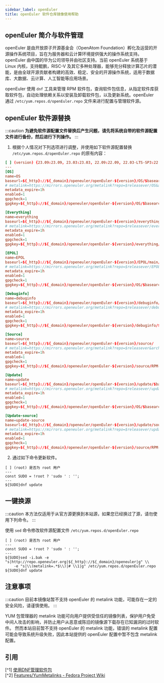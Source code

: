 ```yaml
---
sidebar_label: openEuler
title: openEuler 软件仓库镜像使用帮助
---
```


## openEuler 简介与软件管理

openEuler 是由开放原子开源基金会（OpenAtom Foundation）孵化及运营的开源操作系统项目，旨在为服务器和云计算环境提供强大的操作系统支持。openEuler 由中国的华为公司领导并由社区支持。当前 openEuler 系统基于 Linux 内核，支持鲲鹏，RISC-V 及其它多种处理器，能够充分释放计算芯片的潜能，是由全球开源贡献者构建的高效、稳定、安全的开源操作系统，适用于数据库、大数据、云计算、人工智能等应用场景。

openEuler 使用 `dnf` 工具来管理 RPM 软件包，查询软件包信息，从指定软件库获取软件包，自动处理依赖关系以安装及卸载软件包，以及更新系统。openEuler 通过 `/etc/yum.repos.d/openEuler.repo` 文件来进行配置与管理软件源。

## openEuler 软件源替换

:::caution
**为避免软件源配置文件替换后产生问题，请先将系统自带的软件源配置文件进行备份，然后进行下列操作。**
:::

1. 根据个人情况对下列选项进行调整，并使用如下软件源配置替换 `/etc/yum.repos.d/openEuler.repo` 的原有内容：

```conf varcode
[ ] (version) {23.09:23.09, 23.03:23.03, 22.09:22.09, 22.03-LTS-SP3:22.03 LTS SP3, 22.03-LTS-SP2:22.03 LTS SP2, 22.03-LTS-SP1:22.03 LTS SP1, 22.03-LTS:22.03 LTS, 21.09:21.09, 21.03:21.03, 20.09:20.09, 20.03-LTS-SP4:20.03 LTS SP4, 20.03-LTS-SP3:20.03 LTS SP3, 20.03-LTS-SP2:20.03 LTS SP2, 20.03-LTS-SP1:20.03 LTS SP1, 20.03-LTS:20.03 LTS} openEuler 版本
---
[OS]
name=OS
baseurl=${_http}://${_domain}/openeuler/openEuler-${version}/OS/$basearch/
# metalink=https://mirrors.openeuler.org/metalink?repo=$releasever/OS&arch=$basearch
metadata_expire=1h
enabled=1
gpgcheck=1
gpgkey=${_http}://${_domain}/openeuler/openEuler-${version}/OS/$basearch/RPM-GPG-KEY-openEuler

[Everything]
name=everything
baseurl=${_http}://${_domain}/openeuler/openEuler-${version}/everything/$basearch/
# metalink=https://mirrors.openeuler.org/metalink?repo=$releasever/everything&arch=$basearch
metadata_expire=1h
enabled=1
gpgcheck=1
gpgkey=${_http}://${_domain}/openeuler/openEuler-${version}/everything/$basearch/RPM-GPG-KEY-openEuler

[EPOL]
name=EPOL
baseurl=${_http}://${_domain}/openeuler/openEuler-${version}/EPOL/main/$basearch/
# metalink=https://mirrors.openeuler.org/metalink?repo=$releasever/EPOL/main&arch=$basearch
metadata_expire=1h
enabled=1
gpgcheck=1
gpgkey=${_http}://${_domain}/openeuler/openEuler-${version}/OS/$basearch/RPM-GPG-KEY-openEuler

[Debuginfo]
name=debuginfo
baseurl=${_http}://${_domain}/openeuler/openEuler-${version}/debuginfo/$basearch/
# metalink=https://mirrors.openeuler.org/metalink?repo=$releasever/debuginfo&arch=$basearch
metadata_expire=1h
enabled=1
gpgcheck=1
gpgkey=${_http}://${_domain}/openeuler/openEuler-${version}/debuginfo/$basearch/RPM-GPG-KEY-openEuler

[Source]
name=source
baseurl=${_http}://${_domain}/openeuler/openEuler-${version}/source/
# metalink=https://mirrors.openeuler.org/metalink?repo=$releasever&arch=source
metadata_expire=1h
enabled=1
gpgcheck=1
gpgkey=${_http}://${_domain}/openeuler/openEuler-${version}/source/RPM-GPG-KEY-openEuler

[Update]
name=update
baseurl=${_http}://${_domain}/openeuler/openEuler-${version}/update/$basearch/
# metalink=https://mirrors.openeuler.org/metalink?repo=$releasever/update&arch=$basearch
metadata_expire=1h
enabled=1
gpgcheck=1
gpgkey=${_http}://${_domain}/openeuler/openEuler-${version}/OS/$basearch/RPM-GPG-KEY-openEuler

[Update-source]
name=update-source
baseurl=${_http}://${_domain}/openeuler/openEuler-${version}/update/source/
# metalink=https://mirrors.openeuler.org/metalink?repo=$releasever/update&arch=source
metadata_expire=1h
enabled=1
gpgcheck=1
gpgkey=${_http}://${_domain}/openeuler/openEuler-${version}/source/RPM-GPG-KEY-openEuler
```

2. 通过如下命令更新软件。

```shell varcode
[ ] (root) 是否为 root 用户
---
const SUDO = !root ? 'sudo ' : '';
---
${SUDO}dnf update
```

## 一键换源

:::caution
本方法仅适用于从官方源更换到本站源，如果您已经换过了源，请勿使用下列命令。
:::

使用 `sed` 命令修改软件源配置文件 `/etc/yum.repos.d/openEuler.repo`

```shell varcode
[ ] (root) 是否为 root 用户
---
const SUDO = !root ? 'sudo ' : '';
---
${SUDO}sed -i.bak -e "s|http://repo.openeuler.org|${_http}://${_domain}/openeuler|g" \\
    -e "s|\\(metalink=.*$\\)|# \\1|g" /etc/yum.repos.d/openEuler.repo
${SUDO}dnf update
```

## 注意事项

:::caution
目前本镜像站暂不支持 openEuler 的 metalink 功能，可能存在一定的安全风险，请谨慎使用。
:::

YUM 包管理器的 metalink 功能可向用户提供受信任的镜像列表，保护用户免受中间人攻击的影响，并防止用户从恶意或陈旧的镜像源下载存在已知漏洞的过时软件。 
然而本站目前暂不支持 openEuler 的 metalink 功能，错误的 metalink 配置可能会导致系统升级失败，因此本站提供的 openEuler 配置中暂不包含 metalink 配置。

## 引用

[^1] [使用DNF管理软件包](https://docs.openeuler.org/zh/docs/22.03_LTS_SP2/docs/Administration/%E4%BD%BF%E7%94%A8DNF%E7%AE%A1%E7%90%86%E8%BD%AF%E4%BB%B6%E5%8C%85.html)  
[^2] [Features/YumMetalinks - Fedora Project Wiki](https://fedoraproject.org/wiki/Features/YumMetalinks)
